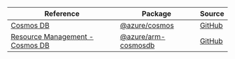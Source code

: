 | Reference | Package | Source |
|---|---|---|
|[Cosmos DB](cosmos-readme.md)|[@azure/cosmos](https://www.npmjs.com/package/@azure/cosmos)|[GitHub](https://github.com/Azure/azure-sdk-for-js/blob/main/sdk/cosmosdb/cosmos)|
|[Resource Management - Cosmos DB](arm-cosmosdb-readme.md)|[@azure/arm-cosmosdb](https://www.npmjs.com/package/@azure/arm-cosmosdb)|[GitHub](https://github.com/Azure/azure-sdk-for-js/blob/main/sdk/cosmosdb/arm-cosmosdb)|
